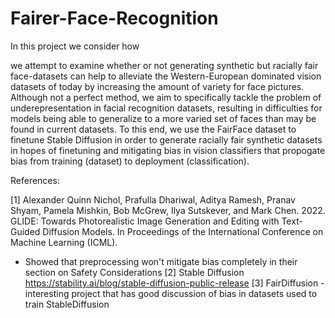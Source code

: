 # Fairer-Face-Recognition

In this project we consider how 

we attempt to examine whether or not generating synthetic but racially fair face-datasets can help to alleviate the Western-European dominated vision datasets of today by increasing the amount of variety for face pictures. Although not a perfect method, we aim to specifically tackle the problem of underepresentation in facial recognition datasets, resulting in difficulties for models being able to generalize to a more varied set of faces than may be found in current datasets. To this end, we use the FairFace dataset to finetune Stable Diffusion in order to generate racially fair synthetic datasets in hopes of finetuning and mitigating bias in vision classifiers that propogate bias from training (dataset) to deployment (classification).







References:

[1] Alexander Quinn Nichol, Prafulla Dhariwal, Aditya Ramesh, Pranav Shyam, Pamela Mishkin, Bob McGrew, Ilya Sutskever, and Mark Chen. 2022. GLIDE: Towards Photorealistic Image Generation and Editing with Text-Guided Diffusion Models. In Proceedings of the International Conference on Machine Learning (ICML).
- Showed that preprocessing won't mitigate bias completely in their section on Safety Considerations
[2] Stable Diffusion https://stability.ai/blog/stable-diffusion-public-release
[3] FairDiffusion - interesting project that has good discussion of bias in datasets used to train StableDiffusion